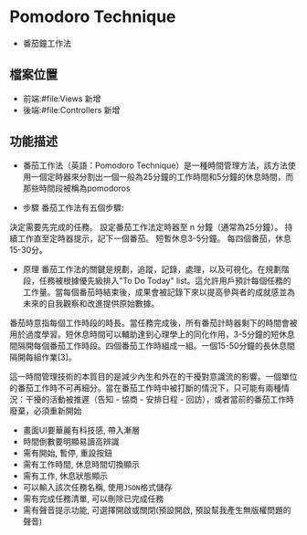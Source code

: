 # Pomodoro Technique
- 番茄鐘工作法

## 檔案位置
- 前端:#file:Views 新增
- 後端:#file:Controllers 新增

## 功能描述
- 番茄工作法（英語：Pomodoro Technique）是一種時間管理方法，該方法使用一個定時器來分割出一個一般為25分鐘的工作時間和5分鐘的休息時間，而那些時間段被稱為pomodoros

- 步驟
番茄工作法有五個步驟:

決定需要先完成的任務。
設定番茄工作法定時器至 n 分鐘（通常為25分鐘）。
持續工作直至定時器提示，記下一個番茄。
短暫休息3-5分鐘。
每四個番茄，休息15-30分。

- 原理
番茄工作法的關鍵是規劃，追蹤，記錄，處理，以及可視化。在規劃階段，任務被根據優先級排入"To Do Today" list。這允許用戶預計每個任務的工作量。當每個番茄時結束後，成果會被記錄下來以提高參與者的成就感並為未來的自我觀察和改進提供原始數據。

番茄時意指每個工作時段的時長。當任務完成後，所有番茄計時器剩下的時間會被用於過度學習。短休息時間可以輔助達到心理學上的同化作用，3-5分鐘的短休息間隔開每個番茄工作時段。四個番茄工作時組成一組。一個15-50分鐘的長休息間隔開每組作業[3]。

這一時間管理技術的本質目的是減少內生和外在的干擾對意識流的影響。一個單位的番茄工作時不可再細分。當在番茄工作時中被打斷的情況下，只可能有兩種情況：干擾的活動被推遲（告知 - 協商 - 安排日程 - 回訪），或者當前的番茄工作時廢棄，必須重新開始


- 畫面UI要華麗有科技感, 帶入漸層
- 時間倒數要明顯易讀高辨識
- 需有開始, 暫停, 重設按鈕
- 需有工作時間, 休息時間切換顯示
- 需有工作, 休息狀態顯示
- 可以輸入該次任務名稱, 使用`JSON`格式儲存
- 需有完成任務清單, 可以刪除已完成任務
- 需有聲音提示功能, 可選擇開啟或關閉(預設開啟, 預設幫我產生無版權問題的聲音)
